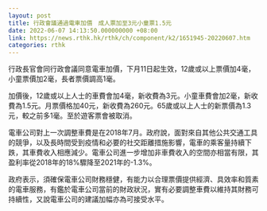 ```yaml
---
layout: post
title: 行政會議通過電車加價　成人票加至3元小童票1.5元
date: 2022-06-07 14:13:50.000000000 +08:00
link: https://news.rthk.hk/rthk/ch/component/k2/1651945-20220607.htm
categories: rthk
---
```


行政長官會同行政會議同意電車加價，下月11日起生效，12歲或以上票價加4毫，小童票價加2毫，長者票價調高1毫。

加價後，12歲或以上人士的車費會加4毫，新收費為3元。小童車費會加2毫，新收費為1.5元。月票價格加40元，新收費為260元。65歲或以上人士的新票價為1.3元，較之前多1毫。至於遊客票會被取消。

電車公司對上一次調整車費是在2018年7月。政府說，面對來自其他公共交通工具的競爭，以及長時間受到疫情和必要的社交距離措施影響，電車的乘客量持續下跌，其車費收入相應減少。電車公司進一步增加非車費收入的空間亦相當有限，其盈利率從2018年的18%驟降至2021年的-1.3%。

政府表示，須確保電車公司財務穩健，有能力以合理票價提供經濟、具效率和質素的電車服務，有鑑於電車公司當前的財政狀況，實有必要調整車費以維持其財務可持續性，又說電車公司的建議加幅亦為可接受水平。
